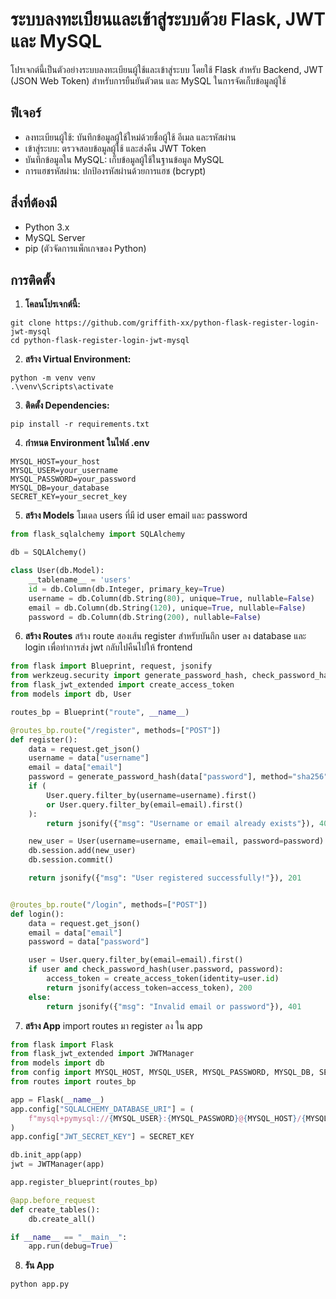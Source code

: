 # ระบบลงทะเบียนและเข้าสู่ระบบด้วย Flask, JWT และ MySQL

โปรเจกต์นี้เป็นตัวอย่างระบบลงทะเบียนผู้ใช้และเข้าสู่ระบบ โดยใช้ Flask สำหรับ Backend, JWT (JSON Web Token) สำหรับการยืนยันตัวตน และ MySQL ในการจัดเก็บข้อมูลผู้ใช้

## ฟีเจอร์
- ลงทะเบียนผู้ใช้: บันทึกข้อมูลผู้ใช้ใหม่ด้วยชื่อผู้ใช้ อีเมล และรหัสผ่าน
- เข้าสู่ระบบ: ตรวจสอบข้อมูลผู้ใช้ และส่งคืน JWT Token
- บันทึกข้อมูลใน MySQL: เก็บข้อมูลผู้ใช้ในฐานข้อมูล MySQL
- การแฮชรหัสผ่าน: ปกป้องรหัสผ่านด้วยการแฮช (bcrypt)

## สิ่งที่ต้องมี
- Python 3.x
- MySQL Server
- pip (ตัวจัดการแพ็กเกจของ Python)

## การติดตั้ง
1. **โคลนโปรเจกต์นี้:**
```
git clone https://github.com/griffith-xx/python-flask-register-login-jwt-mysql
cd python-flask-register-login-jwt-mysql
```

2. **สร้าง Virtual Environment:**
```
python -m venv venv
.\venv\Scripts\activate
```

3. **ติดตั้ง Dependencies:**
```
pip install -r requirements.txt
```

4. **กำหนด Environment ในไฟล์ .env**
```
MYSQL_HOST=your_host
MYSQL_USER=your_username
MYSQL_PASSWORD=your_password
MYSQL_DB=your_database
SECRET_KEY=your_secret_key
```

5. **สร้าง Models**
โมเดล users ที่มี id user email และ password
```python
from flask_sqlalchemy import SQLAlchemy

db = SQLAlchemy()

class User(db.Model):
    __tablename__ = 'users' 
    id = db.Column(db.Integer, primary_key=True)
    username = db.Column(db.String(80), unique=True, nullable=False)
    email = db.Column(db.String(120), unique=True, nullable=False)
    password = db.Column(db.String(200), nullable=False)
```

6. **สร้าง Routes**
สร้าง route สองเส้น register สำหรับบันถึก user ลง database และ login เพื่อทำการส่ง jwt กลับไปคืนไปให้ frontend
```python
from flask import Blueprint, request, jsonify
from werkzeug.security import generate_password_hash, check_password_hash
from flask_jwt_extended import create_access_token
from models import db, User

routes_bp = Blueprint("route", __name__)

@routes_bp.route("/register", methods=["POST"])
def register():
    data = request.get_json()
    username = data["username"]
    email = data["email"]
    password = generate_password_hash(data["password"], method="sha256")
    if (
        User.query.filter_by(username=username).first()
        or User.query.filter_by(email=email).first()
    ):
        return jsonify({"msg": "Username or email already exists"}), 400

    new_user = User(username=username, email=email, password=password)
    db.session.add(new_user)
    db.session.commit()

    return jsonify({"msg": "User registered successfully!"}), 201


@routes_bp.route("/login", methods=["POST"])
def login():
    data = request.get_json()
    email = data["email"]
    password = data["password"]

    user = User.query.filter_by(email=email).first()
    if user and check_password_hash(user.password, password):
        access_token = create_access_token(identity=user.id)
        return jsonify(access_token=access_token), 200
    else:
        return jsonify({"msg": "Invalid email or password"}), 401
```
7. **สร้าง App**
import routes มา register ลง ใน app
```python
from flask import Flask
from flask_jwt_extended import JWTManager
from models import db
from config import MYSQL_HOST, MYSQL_USER, MYSQL_PASSWORD, MYSQL_DB, SECRET_KEY
from routes import routes_bp

app = Flask(__name__)
app.config["SQLALCHEMY_DATABASE_URI"] = (
    f"mysql+pymysql://{MYSQL_USER}:{MYSQL_PASSWORD}@{MYSQL_HOST}/{MYSQL_DB}"
)
app.config["JWT_SECRET_KEY"] = SECRET_KEY

db.init_app(app)
jwt = JWTManager(app)

app.register_blueprint(routes_bp)

@app.before_request
def create_tables():
    db.create_all()

if __name__ == "__main__":
    app.run(debug=True)
```

8. **รัน App**
```python
python app.py
```

